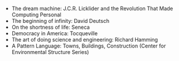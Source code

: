 - The dream machine: J.C.R. Licklider and the Revolution That Made Computing Personal
- The beginning of infinity: David Deutsch
- On the shortness of life: Seneca
- Democracy in America: Tocqueville
- The art of doing science and engineering: Richard Hamming
- A Pattern Language: Towns, Buildings, Construction (Center for Environmental Structure Series)
